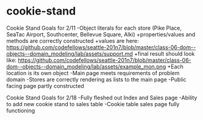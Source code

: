 # cookie-stand


Cookie Stand Goals for 2/11
-Object literals for each store (Pike Place, SeaTac Airport, Southcenter, Bellevue Square, Alki)
+properties/values and methods are correctly constructed
+values are here: https://github.com/codefellows/seattle-201n7/blob/master/class-06-dom--objects--domain_modeling/lab/assets/support.md
+final result should look like: https://github.com/codefellows/seattle-201n7/blob/master/class-06-dom--objects--domain_modeling/lab/assets/example_mon.png
+Each location is its own object
-Main page meets requirements of problem domain
-Stores are correctly rendering as lists to the main page
-Public facing page partly constructed

Cookie Stand Goals for 2/18
-Fully fleshed out Index and Sales page
-Ability to add new cookie stand to sales table
-Cookie table sales page fully functioning